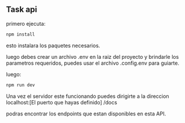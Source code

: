 ## Task api

primero ejecuta:

```js
npm install
```
esto instalara los paquetes necesarios.

luego debes crear un archivo .env en la raiz del proyecto y brindarle los parametros requeridos, puedes usar el archivo .config.env para guiarte.

luego:

```js
npm run dev
```

Una vez el servidor este funcionando puedes dirigirte a la direccion localhost:[El puerto que hayas definido] 
/docs

podras encontrar los endpoints que estan disponibles en esta API. 